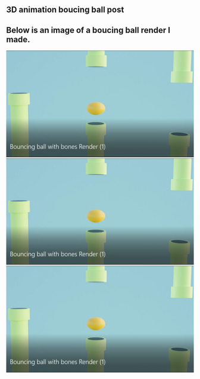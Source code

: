 3D animation boucing ball post
---
Below is an image of a boucing ball render I made.
---
![](Screenshot-bouncing-ball-with-bones.png)
<img src="Screenshot-bouncing-ball-with-bones.png" height="auto" width="auto">
<img src="/_posts/Screenshot-bouncing-ball-with-bones.png" height="auto" width="auto">
